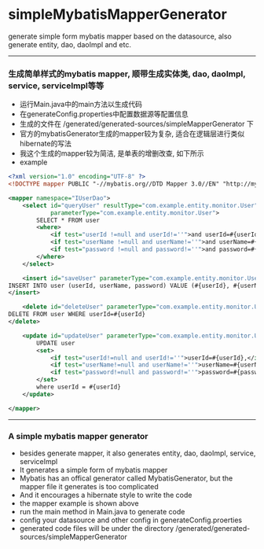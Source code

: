 # simpleMybatisMapperGenerator
generate simple form mybatis mapper based on the datasource, also generate entity, dao, daoImpl and etc.

***

### 生成简单样式的mybatis mapper, 顺带生成实体类, dao, daoImpl, service, serviceImpl等等
* 运行Main.java中的main方法以生成代码
* 在generateConfig.properties中配置数据源等配置信息
* 生成的文件在 /generated/generated-sources/simpleMapperGenerator 下
* 官方的mybatisGenerator生成的mapper较为复杂, 适合在逻辑层进行类似hibernate的写法
* 我这个生成的mapper较为简洁, 是单表的增删改查, 如下所示
* example
```xml
<?xml version="1.0" encoding="UTF-8" ?>
<!DOCTYPE mapper PUBLIC "-//mybatis.org//DTD Mapper 3.0//EN" "http://mybatis.org/dtd/mybatis-3-mapper.dtd">

<mapper namespace="IUserDao">
    <select id="queryUser" resultType="com.example.entity.monitor.User"
            parameterType="com.example.entity.monitor.User">
        SELECT * FROM user
        <where>
            <if test="userId !=null and userId!=''">and userId=#{userId}</if>
            <if test="userName !=null and userName!=''">and userName=#{userName}</if>
            <if test="password !=null and password!=''">and password=#{password}</if>
        </where>
    </select>

    <insert id="saveUser" parameterType="com.example.entity.monitor.User" useGeneratedKeys="true" keyProperty="userId">
INSERT INTO user (userId, userName, password) VALUE (#{userId}, #{userName}, #{password}) 
</insert>

    <delete id="deleteUser" parameterType="com.example.entity.monitor.User">
DELETE FROM user WHERE userId=#{userId}
</delete>

    <update id="updateUser" parameterType="com.example.entity.monitor.User">
        UPDATE user
        <set>
            <if test="userId!=null and userId!=''">userId=#{userId},</if>
            <if test="userName!=null and userName!=''">userName=#{userName},</if>
            <if test="password!=null and password!=''">password=#{password}</if>
        </set>
        where userId = #{userId}
    </update>

</mapper>
```

***

### A simple mybatis mapper generator
* besides generate mapper, it also generates entity, dao, daoImpl, service, serviceImpl
* It generates a simple form of mybatis mapper
* Mybatis has an offical generator called MybatisGenerator, but the mapper file it generates is too complicated
* And it encourages a hibernate style to write the code
* the mapper example is shown above
* run the main method in Main.java to generate code
* config your datasource and other config in generateConfig.proerties
* generated code files will be under the directory /generated/generated-sources/simpleMapperGenerator
